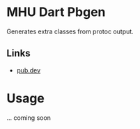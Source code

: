 # MHU Dart Pbgen

Generates extra classes from protoc output.

## Links

* [pub.dev](https://pub.dev/packages/mhu_dart_pbgen)

# Usage

... coming soon